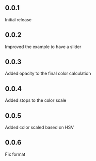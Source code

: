 ## 0.0.1
Initial release

## 0.0.2
Improved the example to have a slider

## 0.0.3
Added opacity to the final color calculation

## 0.0.4
Added stops to the color scale

## 0.0.5
Added color scaled based on HSV

## 0.0.6
Fix format